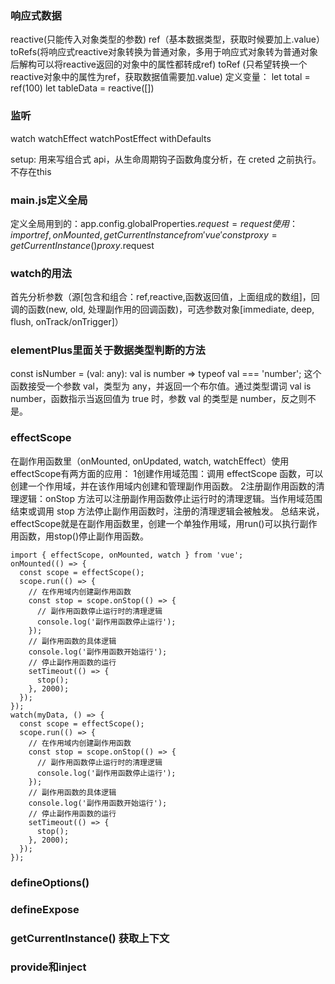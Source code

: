 ### 响应式数据
reactive(只能传入对象类型的参数) 
ref（基本数据类型，获取时候要加上.value） 
toRefs(将响应式reactive对象转换为普通对象，多用于响应式对象转为普通对象后解构可以将reactive返回的对象中的属性都转成ref)
toRef (只希望转换一个reactive对象中的属性为ref，获取数据值需要加.value)
定义变量：
let total = ref(100)
let tableData = reactive<Resident>([])

### 监听
watch watchEffect watchPostEffect
withDefaults

setup: 用来写组合式 api，从生命周期钩子函数角度分析，在 creted 之前执行。不存在this

### main.js定义全局
定义全局用到的：app.config.globalProperties.$request = request
使用：
import { ref, onMounted, getCurrentInstance } from 'vue'
const {proxy} = getCurrentInstance()
proxy.$request

### watch的用法
首先分析参数（源[包含和组合：ref,reactive,函数返回值，上面组成的数组]，回调的函数(new, old, 处理副作用的回调函数)，可选参数对象[immediate, deep, flush, onTrack/onTrigger]）

### elementPlus里面关于数据类型判断的方法
const isNumber = (val: any): val is number => typeof val === 'number';
这个函数接受一个参数 val，类型为 any，并返回一个布尔值。通过类型谓词 val is number，函数指示当返回值为 true 时，参数 val 的类型是 number，反之则不是。

### effectScope
在副作用函数里（onMounted, onUpdated, watch, watchEffect）使用effectScope有两方面的应用：
1创建作用域范围：调用 effectScope 函数，可以创建一个作用域，并在该作用域内创建和管理副作用函数。
2注册副作用函数的清理逻辑：onStop 方法可以注册副作用函数停止运行时的清理逻辑。当作用域范围结束或调用 stop 方法停止副作用函数时，注册的清理逻辑会被触发。
总结来说，effectScope就是在副作用函数里，创建一个单独作用域，用run()可以执行副作用函数，用stop()停止副作用函数。
```
import { effectScope, onMounted, watch } from 'vue';
onMounted(() => {
  const scope = effectScope();
  scope.run(() => {
    // 在作用域内创建副作用函数
    const stop = scope.onStop(() => {
      // 副作用函数停止运行时的清理逻辑
      console.log('副作用函数停止运行');
    });
    // 副作用函数的具体逻辑
    console.log('副作用函数开始运行');
    // 停止副作用函数的运行
    setTimeout(() => {
      stop();
    }, 2000);
  });
});
watch(myData, () => {
  const scope = effectScope();
  scope.run(() => {
    // 在作用域内创建副作用函数
    const stop = scope.onStop(() => {
      // 副作用函数停止运行时的清理逻辑
      console.log('副作用函数停止运行');
    });
    // 副作用函数的具体逻辑
    console.log('副作用函数开始运行');
    // 停止副作用函数的运行
    setTimeout(() => {
      stop();
    }, 2000);
  });
});
```
### defineOptions()
### defineExpose
### getCurrentInstance() 获取上下文
### provide和inject